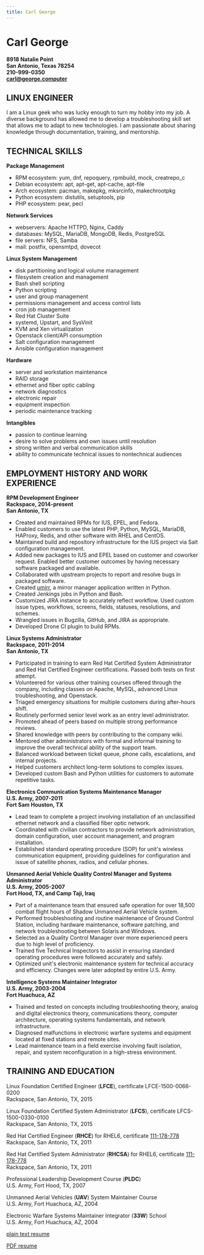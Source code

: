 ```yaml
---
title: Carl George
---
```


# Carl George

**8918 Natalie Point**  
**San Antonio, Texas 78254**  
**210-999-0350**  
**<a href="mailto:carl@george.computer" rel="me">carl@george.computer</a>**  

## LINUX ENGINEER

I am a Linux geek who was lucky enough to turn my hobby into my job.  A diverse background has allowed me to develop a troubleshooting skill set that allows me to adapt to new technologies.  I am passionate about sharing knowledge through documentation, training, and mentorship.


## TECHNICAL SKILLS

**Package Management**

- RPM ecosystem: yum, dnf, repoquery, rpmbuild, mock, creatrepo_c
- Debian ecosystem: apt, apt-get, apt-cache, apt-file
- Arch ecosystem: pacman, makepkg, mksrcinfo, makechrootpkg
- Python ecosystem: distutils, setuptools, pip
- PHP ecosystem: pear, pecl

**Network Services**

- webservers: Apache HTTPD, Nginx, Caddy
- databases: MySQL, MariaDB, MongoDB, Redis, PostgreSQL
- file servers: NFS, Samba
- mail: postfix, opensmtpd, dovecot

**Linux System Management**

- disk partitioning and logical volume management
- filesystem creation and management
- Bash shell scripting
- Python scripting
- user and group management
- permissions management and access control lists
- cron job management
- Red Hat Cluster Suite
- systemd, Upstart, and SysVinit
- KVM and Xen virtualization
- Openstack client/API consumption
- Salt configuration management
- Ansible configuration management

**Hardware**

- server and workstation maintenance
- RAID storage
- ethernet and fiber optic cabling
- network diagnostics
- electronic repair
- equipment inspection
- periodic maintenance tracking

**Intangibles**

- passion to continue learning
- desire to solve problems and own issues until resolution
- strong written and verbal communication skills
- ability to communicate technical issues to nontechnical audiences


## EMPLOYMENT HISTORY AND WORK EXPERIENCE

**RPM Development Engineer**  
**Rackspace, 2014-present**  
**San Antonio, TX**  

- Created and maintained RPMs for IUS, EPEL, and Fedora.
- Enabled customers to use the latest PHP, Python, MySQL, MariaDB, HAProxy, Redis, and other software with RHEL and CentOS.
- Maintained build and repository infrastructure for the IUS project via Salt configuration management.
- Added new packages to IUS and EPEL based on customer and coworker request.  Enabled better customer outcomes by having necessary software packaged and available.
- Collaborated with upstream projects to report and resolve bugs in packaged software.
- Created [umirr](https://github.com/iuscommunity/umirr), a mirror manager application written in Python.
- Created Jenkings jobs in Python and Bash.
- Customized JIRA instance to accurately reflect workflow.  Used custom issue types, workflows, screens, fields, statuses, resolutions, and schemes.
- Wrangled issues in Bugzilla, GitHub, and JIRA as appropriate.
- Developed Drone CI plugin to build RPMs.

**Linux Systems Administrator**  
**Rackspace, 2011-2014**  
**San Antonio, TX**  

- Participated in training to earn Red Hat Certified System Administrator and Red Hat Certified Engineer certifications.  Passed both tests on first attempt.
- Volunteered for various other training courses offered through the company, including classes on Apache, MySQL, advanced Linux troubleshooting, and Openstack.
- Triaged emergency situations for multiple customers during after-hours shift.
- Routinely performed senior level work as an entry level administrator.
- Promoted ahead of peers based on multiple strong performance reviews.
- Shared knowledge with peers by contributing to the company wiki.
- Mentored other administrators with formal and informal training to improve the overall technical ability of the support team.
- Balanced workload between ticket queue, phone calls, escalations, and internal projects.
- Helped customers architect long-term solutions to complex issues.
- Developed custom Bash and Python utilities for customers to automate repetitive tasks.

**Electronics Communication Systems Maintenance Manager**  
**U.S. Army, 2007-2011**  
**Fort Sam Houston, TX**  

- Lead team to complete a project involving installation of an unclassified ethernet network and a classified fiber optic network.
- Coordinated with civilian contractors to provide network administration, domain configuration, user account management, and program installation.
- Established standard operating procedure (SOP) for unit's wireless communication equipment, providing guidelines for configuration and issue of satellite phones, radios, and cellular phones.

**Unmanned Aerial Vehicle Quality Control Manager and Systems Administrator**  
**U.S. Army, 2005-2007**  
**Fort Hood, TX, and Camp Taji, Iraq**  

- Part of a maintenance team that ensured safe operation for over 18,500 combat flight hours of Shadow Unmanned Aerial Vehicle system.
- Performed troubleshooting and routine maintenance of Ground Control Station, including hardware maintenance, software patching, and network troubleshooting between Solaris and Windows.
- Selected as a Quality Control Manager over more experienced peers due to high level of proficiency.
- Trained five Technical Inspectors to assist in ensuring standard operating procedures were followed accurately and safely.
- Optimized unit's electronic maintenance system for technical accuracy and efficiency.  Changes were later adopted by entire U.S. Army.

**Intelligence Systems Maintainer Integrator**  
**U.S. Army, 2003-2004**  
**Fort Huachuca, AZ**  

- Trained and tested on concepts including troubleshooting theory, analog and digital electronics theory, communications theory, computer architecture, operating systems fundamentals, and network infrastructure.
- Diagnosed malfunctions in electronic warfare systems and equipment located at fixed stations and remote sites.
- Lead maintenance team in a field exercise involving fault isolation, repair, and system reconfiguration in a high-stress environment.

## TRAINING AND EDUCATION

Linux Foundation Certified Engineer (**LFCE**), certificate LFCE-1500-0066-0200  
Rackspace, San Antonio, TX, 2015

Linux Foundation Certified System Administrator (**LFCS**), certificate LFCS-1500-0330-0100  
Rackspace, San Antonio, TX, 2015

Red Hat Certified Engineer (**RHCE**) for RHEL6, certificate [111-178-778](https://www.redhat.com/rhtapps/certification/verify/?certId=111-178-778)  
Rackspace, San Antonio, TX, 2011

Red Hat Certified System Administrator (**RHCSA**) for RHEL6, certificate [111-178-778](https://www.redhat.com/rhtapps/certification/verify/?certId=111-178-778)  
Rackspace, San Antonio, TX, 2011

Professional Leadership Development Course (**PLDC**)  
U.S. Army, Fort Hood, TX, 2007

Unmanned Aerial Vehicles (**UAV**) System Maintainer Course  
U.S. Army, Fort Huachuca, AZ, 2004

Electronic Warfare Systems Maintainer Integrator (**33W**) School  
U.S. Army, Fort Huachuca, AZ, 2004

[plain text resume](carl-george-resume.txt)

[PDF resume](carl-george-resume.pdf)

<footer>
<link href="https://github.com/carlwgeorge" rel="me">
<link href="https://twitter.com/carlwgeorge" rel="me">
<link href="https://www.linkedin.com/in/carlwgeorge/" rel="me">
</footer>
